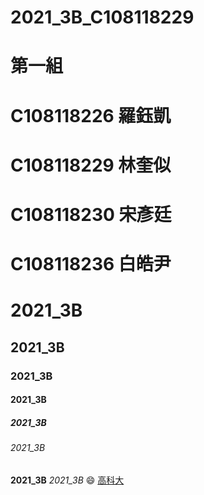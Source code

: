 # 2021_3B_C108118229

# 第一組
# C108118226 羅鈺凱
# C108118229 林奎似
# C108118230 宋彥廷
# C108118236 白皓尹

# 2021_3B
## 2021_3B
### 2021_3B
#### 2021_3B
##### 2021_3B
###### 2021_3B
**2021_3B** *2021_3B*
😄
[高科大](https://www.nkust.edu.tw/)
